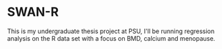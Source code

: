 # SWAN-R
This is my undergraduate thesis project at PSU, I'll be running regression analysis on the R data set with a focus on BMD, calcium and menopause.
